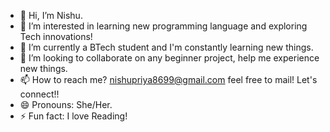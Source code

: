 - 👋 Hi, I’m Nishu.
- 👀 I’m interested in learning new programming language and exploring Tech innovations!
- 🌱 I’m currently a BTech student and I'm constantly learning new things.
- 💞️ I’m looking to collaborate on any beginner project, help me experience new things.
- 📫 How to reach me? nishupriya8699@gmail.com feel free to mail! Let's connect!!
- 😄 Pronouns: She/Her.
- ⚡ Fun fact: I love Reading! 

<!---
Nishuu3164/Nishuu3164 is a ✨ special ✨ repository because its `README.md` (this file) appears on your GitHub profile.
You can click the Preview link to take a look at your changes.
--->
